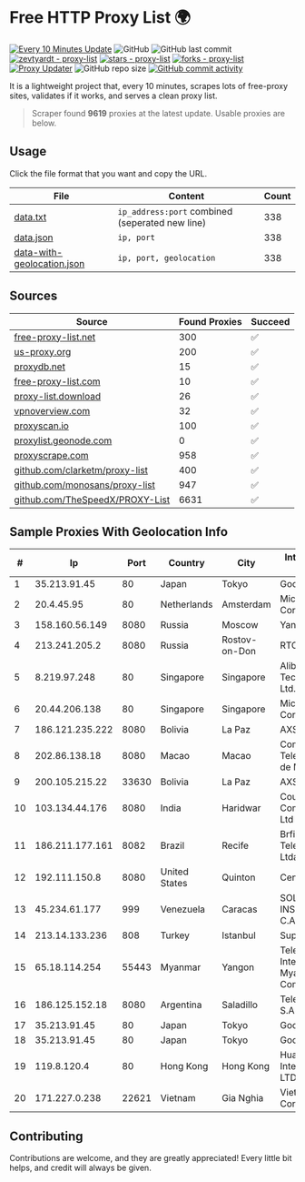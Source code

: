 
# Free HTTP Proxy List 🌍

[![Every 10 Minutes Update](https://github.com/mertguvencli/http-proxy-list/actions/workflows/main.yml/badge.svg?branch=main)](https://github.com/mertguvencli/http-proxy-list/actions/workflows/main.yml)
![GitHub](https://img.shields.io/github/license/mertguvencli/http-proxy-list)
![GitHub last commit](https://img.shields.io/github/last-commit/mertguvencli/http-proxy-list)
[![zevtyardt - proxy-list](https://img.shields.io/static/v1?label=zevtyardt&message=proxy-list&color=blue&logo=github)](https://github.com/zevtyardt/proxy-list "Go to GitHub repo")
[![stars - proxy-list](https://img.shields.io/github/stars/zevtyardt/proxy-list?style=social)](https://github.com/zevtyardt/proxy-list)
[![forks - proxy-list](https://img.shields.io/github/forks/zevtyardt/proxy-list?style=social)](https://github.com/zevtyardt/proxy-list)
[![Proxy Updater](https://github.com/zevtyardt/proxy-list/workflows/Proxy%20Updater/badge.svg)](https://github.com/zevtyardt/proxy-list/actions?query=workflow:"Proxy+Updater")
![GitHub repo size](https://img.shields.io/github/repo-size/zevtyardt/proxy-list)
[![GitHub commit activity](https://img.shields.io/github/commit-activity/m/zevtyardt/proxy-list?logo=commits)](https://github.com/zevtyardt/proxy-list/commits/main)

It is a lightweight project that, every 10 minutes, scrapes lots of free-proxy sites, validates if it works, and serves a clean proxy list.

> Scraper found **9619** proxies at the latest update. Usable proxies are below.

## Usage

Click the file format that you want and copy the URL.

|File|Content|Count|
|----|-------|-----|
|[data.txt](https://raw.githubusercontent.com/mertguvencli/http-proxy-list/main/proxy-list/data.txt)|`ip_address:port` combined (seperated new line)|338|
|[data.json](https://raw.githubusercontent.com/mertguvencli/http-proxy-list/main/proxy-list/data.json)|`ip, port`|338|
|[data-with-geolocation.json](https://raw.githubusercontent.com/mertguvencli/http-proxy-list/main/proxy-list/data-with-geolocation.json)|`ip, port, geolocation`|338|

## Sources

|Source|Found Proxies|Succeed|
|------|-------------|-------|
|[free-proxy-list.net](https://free-proxy-list.net)|300|✅|
|[us-proxy.org](https://www.us-proxy.org)|200|✅|
|[proxydb.net](http://proxydb.net)|15|✅|
|[free-proxy-list.com](https://free-proxy-list.com/?page=&port=&type%5B%5D=http&type%5B%5D=https&up_time=0&search=Search)|10|✅|
|[proxy-list.download](https://www.proxy-list.download/HTTP)|26|✅|
|[vpnoverview.com](https://vpnoverview.com/privacy/anonymous-browsing/free-proxy-servers)|32|✅|
|[proxyscan.io](https://www.proxyscan.io)|100|✅|
|[proxylist.geonode.com](https://proxylist.geonode.com/api/proxy-list?limit=300&page=1&sort_by=lastChecked&sort_type=desc&protocols=http,https)|0|✅|
|[proxyscrape.com](https://api.proxyscrape.com/v2/?request=displayproxies&protocol=http&timeout=10000&country=all&ssl=all&anonymity=all)|958|✅|
|[github.com/clarketm/proxy-list](https://raw.githubusercontent.com/clarketm/proxy-list/master/proxy-list-raw.txt)|400|✅|
|[github.com/monosans/proxy-list](https://raw.githubusercontent.com/monosans/proxy-list/main/proxies/http.txt)|947|✅|
|[github.com/TheSpeedX/PROXY-List](https://raw.githubusercontent.com/TheSpeedX/PROXY-List/master/http.txt)|6631|✅|


## Sample Proxies With Geolocation Info

|#|Ip|Port|Country|City|Internet Service Provider|
|-|--|----|-------|----|-------------------------|
|1|35.213.91.45|80|Japan|Tokyo|Google LLC|
|2|20.4.45.95|80|Netherlands|Amsterdam|Microsoft Corporation|
|3|158.160.56.149|8080|Russia|Moscow|Yandex.Cloud LLC|
|4|213.241.205.2|8080|Russia|Rostov-on-Don|RTCOMM-YUG|
|5|8.219.97.248|80|Singapore|Singapore|Alibaba (US) Technology Co., Ltd.|
|6|20.44.206.138|80|Singapore|Singapore|Microsoft Corporation|
|7|186.121.235.222|8080|Bolivia|La Paz|AXS Bolivia S. A.|
|8|202.86.138.18|8080|Macao|Macao|Companhia de Telecomunicacoes de Macau|
|9|200.105.215.22|33630|Bolivia|La Paz|AXS Bolivia S. A.|
|10|103.134.44.176|8080|India|Haridwar|Countrylink Communiction Pvt Ltd|
|11|186.211.177.161|8082|Brazil|Recife|Brfibra Telecomunicacoes Ltda|
|12|192.111.150.8|8080|United States|Quinton|Centrilogic|
|13|45.234.61.177|999|Venezuela|Caracas|SOLUCIONES INSTALRED CH&C C.A.|
|14|213.14.133.236|808|Turkey|Istanbul|Superonline|
|15|65.18.114.254|55443|Myanmar|Yangon|Telecom International Myanmar Company Limited|
|16|186.125.152.18|8080|Argentina|Saladillo|Telecom Argentina S.A|
|17|35.213.91.45|80|Japan|Tokyo|Google LLC|
|18|35.213.91.45|80|Japan|Tokyo|Google LLC|
|19|119.8.120.4|80|Hong Kong|Hong Kong|Huawei International Pte. LTD|
|20|171.227.0.238|22621|Vietnam|Gia Nghia|Viettel Corporation|



## Contributing

Contributions are welcome, and they are greatly appreciated! Every
little bit helps, and credit will always be given.

